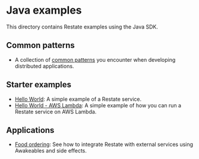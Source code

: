 # Java examples

This directory contains Restate examples using the Java SDK.

## Common patterns

- A collection of [common patterns](patterns) you encounter when developing distributed applications.

## Starter examples

- [Hello World](hello-world-http): A simple example of a Restate service.
- [Hello World - AWS Lambda](hello-world-lambda): A simple example of how you can run a Restate service on AWS Lambda.

## Applications
- [Food ordering](food-ordering): See how to integrate Restate with external services using Awakeables and side effects.
